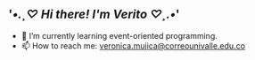## '*•.¸♡ Hi there! I'm Verito ♡¸.•*'

- 🌱 I’m currently learning event-oriented programming.
- 📫 How to reach me: veronica.mujica@correounivalle.edu.co


<!--
**VeronicaMujica/VeronicaMujica** is a ✨ _special_ ✨ repository because its `README.md` (this file) appears on your GitHub profile.

Here are some ideas to get you started:

- 🔭 I’m currently working on ...
- 🌱 I’m currently learning ...
- 👯 I’m looking to collaborate on ...
- 🤔 I’m looking for help with ...
- 💬 Ask me about ...
- 📫 How to reach me: ...
- 😄 Pronouns: ...
- ⚡ Fun fact: ...
-->
